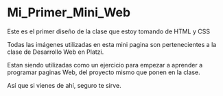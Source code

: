 # Mi_Primer_Mini_Web

Este es el primer diseño de la clase que estoy tomando de HTML y CSS

Todas las imágenes utilizadas en esta mini pagina son pertenecientes a la clase de Desarrollo Web en Platzi. 

Estan siendo utilizadas como un ejercicio para empezar a aprender a programar paginas Web, del proyecto mismo que ponen en la clase. 

Así que si vienes de ahí, seguro te sirve. 
